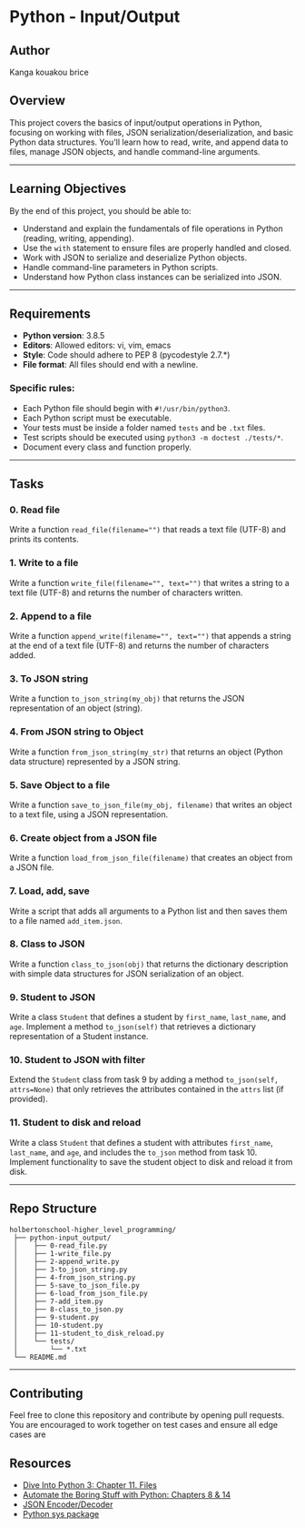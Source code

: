# Python - Input/Output

## Author
Kanga kouakou brice

## Overview
This project covers the basics of input/output operations in Python, focusing on working with files, JSON serialization/deserialization, and basic Python data structures. You'll learn how to read, write, and append data to files, manage JSON objects, and handle command-line arguments.

---

## Learning Objectives

By the end of this project, you should be able to:

- Understand and explain the fundamentals of file operations in Python (reading, writing, appending).
- Use the `with` statement to ensure files are properly handled and closed.
- Work with JSON to serialize and deserialize Python objects.
- Handle command-line parameters in Python scripts.
- Understand how Python class instances can be serialized into JSON.

---

## Requirements

- **Python version**: 3.8.5
- **Editors**: Allowed editors: vi, vim, emacs
- **Style**: Code should adhere to PEP 8 (pycodestyle 2.7.*)
- **File format**: All files should end with a newline.

### Specific rules:
- Each Python file should begin with `#!/usr/bin/python3`.
- Each Python script must be executable.
- Your tests must be inside a folder named `tests` and be `.txt` files.
- Test scripts should be executed using `python3 -m doctest ./tests/*`.
- Document every class and function properly.

---

## Tasks

### 0. Read file
Write a function `read_file(filename="")` that reads a text file (UTF-8) and prints its contents.

### 1. Write to a file
Write a function `write_file(filename="", text="")` that writes a string to a text file (UTF-8) and returns the number of characters written.

### 2. Append to a file
Write a function `append_write(filename="", text="")` that appends a string at the end of a text file (UTF-8) and returns the number of characters added.

### 3. To JSON string
Write a function `to_json_string(my_obj)` that returns the JSON representation of an object (string).

### 4. From JSON string to Object
Write a function `from_json_string(my_str)` that returns an object (Python data structure) represented by a JSON string.

### 5. Save Object to a file
Write a function `save_to_json_file(my_obj, filename)` that writes an object to a text file, using a JSON representation.

### 6. Create object from a JSON file
Write a function `load_from_json_file(filename)` that creates an object from a JSON file.

### 7. Load, add, save
Write a script that adds all arguments to a Python list and then saves them to a file named `add_item.json`.

### 8. Class to JSON
Write a function `class_to_json(obj)` that returns the dictionary description with simple data structures for JSON serialization of an object.

### 9. Student to JSON
Write a class `Student` that defines a student by `first_name`, `last_name`, and `age`. Implement a method `to_json(self)` that retrieves a dictionary representation of a Student instance.

### 10. Student to JSON with filter
Extend the `Student` class from task 9 by adding a method `to_json(self, attrs=None)` that only retrieves the attributes contained in the `attrs` list (if provided).

### 11. Student to disk and reload
Write a class `Student` that defines a student with attributes `first_name`, `last_name`, and `age`, and includes the `to_json` method from task 10. Implement functionality to save the student object to disk and reload it from disk.

---

## Repo Structure

```plaintext
holbertonschool-higher_level_programming/
 ├── python-input_output/
 │    ├── 0-read_file.py
 │    ├── 1-write_file.py
 │    ├── 2-append_write.py
 │    ├── 3-to_json_string.py
 │    ├── 4-from_json_string.py
 │    ├── 5-save_to_json_file.py
 │    ├── 6-load_from_json_file.py
 │    ├── 7-add_item.py
 │    ├── 8-class_to_json.py
 │    ├── 9-student.py
 │    ├── 10-student.py
 │    ├── 11-student_to_disk_reload.py
 │    └── tests/
 │        └── *.txt
 └── README.md
```

---

## Contributing

Feel free to clone this repository and contribute by opening pull requests. You are encouraged to work together on test cases and ensure all edge cases are

## Resources
- [Dive Into Python 3: Chapter 11. Files](https://diveintopython3.problemsolving.io/)
- [Automate the Boring Stuff with Python: Chapters 8 & 14](https://automatetheboringstuff.com/)
- [JSON Encoder/Decoder](https://docs.python.org/3/library/json.html)
- [Python sys package](https://docs.python.org/3/library/sys.html)
